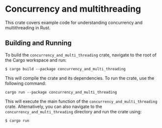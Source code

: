 # Concurrency and multithreading
This crate covers example code for understanding concurrency and multithreading in Rust.

## Building and Running

To build the `concurrency_and_multi_threading` crate, navigate to the root of the Cargo workspace and run:

```
$ cargo build --package concurrency_and_multi_threading
```

This will compile the crate and its dependencies. To run the crate, use the following command:

```
cargo run --package concurrency_and_multi_threading
```

This will execute the main function of the `concurrency_and_multi_threading` crate. Alternatively, you can also navigate to the `concurrency_and_multi_threading` directory and run the crate using:

```
$ cargo run
```